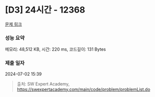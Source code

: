 # [D3] 24시간 - 12368 

[문제 링크](https://swexpertacademy.com/main/code/problem/problemDetail.do?contestProbId=AXsEBlLqedsDFARX) 

### 성능 요약

메모리: 48,512 KB, 시간: 220 ms, 코드길이: 131 Bytes

### 제출 일자

2024-07-02 15:39



> 출처: SW Expert Academy, https://swexpertacademy.com/main/code/problem/problemList.do